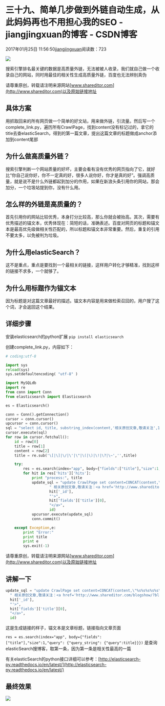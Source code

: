 # 三十九、简单几步做到外链自动生成，从此妈妈再也不用担心我的SEO - jiangjingxuan的博客 - CSDN博客





2017年01月25日 11:56:50[jiangjingxuan](https://me.csdn.net/jiangjingxuan)阅读数：723












![](http://www.shareditor.com/uploads/media/default/0001/01/thumb_142_default_big.jpeg)



搜索引擎排名最关键的数据是高质量外链，无法被被人收录，我们就自己做一个收录自己的网站，同时用最佳的相关性生成高质量外链，百度也无法辨别真伪

请尊重原创，转载请注明来源网站[www.shareditor.com](http://www.shareditor.com)以及原始链接地址

## 具体方案

用抓取回来的所有网页做一个简单的好文站，用来做外链，引流量。然后写一个complete_link.py，遍历所有CrawlPage，找到content没有标记过<a>的，拿它的title去查elasticSearch，得到的第一篇文章，提出这篇文章的标题做成anchor添加到content尾部



## 为什么做高质量外链？

搜索引擎判断一个网站质量的好坏，主要会看有没有优秀的网页指向了它，就好比“你自己说你好，你不一定真的好，很多人说你好，你才是真的好”。强调高质量，就是说不是什么外链都起到加分的作用，如果在新浪头条引用你的网站，那会加分，一个垃圾站提到你，没有什么用。



## 怎么样的外链是高质量的？

首先引用你的网站比较优秀，本身打分比较高，那么你就会被抬高。其次，需要有优秀描述的锚文本，优秀体现在：简短的话，准确表述。百度对网页的标题和锚文本是最高优先级做相关性匹配的，所以标题和锚文本非常重要。然后，重复的引用不要太多，以免被判为垃圾。



## 为什么用elasticSearch？

这不是重点，重点是要找到一个最相关的链接，这样用户转化才够精准，找到这样的链接不求多，一个就够了。



## 为什么用标题作为锚文本

因为标题是对这篇文章最好的描述。锚文本内容是用来做检索召回的，用户搜了这个词，才会返回这个结果。



## 详细步骤



安装elasticsearch的python扩展
`pip install elasticsearch`


创建complete_link.py，内容如下：

```python
# coding:utf-8

import sys
reload(sys)
sys.setdefaultencoding( "utf-8" )

import MySQLdb
import re
from conn import Conn
from elasticsearch import Elasticsearch

es = Elasticsearch()

conn = Conn().getConnection()
cursor = conn.cursor()
upcursor = conn.cursor()
sql = "select id, title, substring_index(content,'相关原创文章,敬请关注',1) from CrawlPage where content not like '%</a>'"
cursor.execute(sql)
for row in cursor.fetchall():
    id = row[0]
    title = row[1]
    content = row[2]
    title = re.sub('\[|\]|\/|\'|\"|\(|\)|\!|\?|\~','',title)

    try:
        res = es.search(index="app", body={"fields":["title"],"size":1,"query": {"query_string": {"query":title}}})
        for hit in res['hits']['hits']:
            print "process:", title
            update_sql = "update CrawlPage set content=CONCAT(content,\"%s%s%s%s%s\") where id=%d" % (
                    " 相关原创文章,敬请关注：<a href='http://www.shareditor.com/blogshow/?blogId=",
                    hit['_id'],
                    "'>",
                    hit['fields']['title'][0],
                    "</a>",
                    id)
            upcursor.execute(update_sql)
            conn.commit()

    except Exception,e:
        print "Error:"
        print title
        print e
        sys.exit(-1)
```

请尊重原创，转载请注明来源网站[www.shareditor.com](http://www.shareditor.com)以及原始链接地址

## 讲解一下

```python
update_sql = "update CrawlPage set content=CONCAT(content,\"%s%s%s%s%s\") where id=%d" % (
  " 相关原创文章,敬请关注：<a href='http://www.shareditor.com/blogshow/?blogId=",
  hit['_id'],
  "'>",
  hit['fields']['title'][0],
  "</a>",
  id)
```

这是生成链接的样子，锚文本是文章标题，链接指向文章页面


`res = es.search(index="app", body={"fields":["title"],"size":1,"query": {"query_string": {"query":title}}})`
是查询elasticSearch搜博客，取第一条，因为第一条是相关性最高的一篇

有关elasticSearch的python接口详细可以参考：[http://elasticsearch-py.readthedocs.io/en/latest/](http://elasticsearch-py.readthedocs.io/en/latest/)



## 最终效果

![](http://www.shareditor.com/uploads/media/my-context/0001/01/03d1852d47f6c033f8f3fab913f6c3c19b9c4e0a.png)




